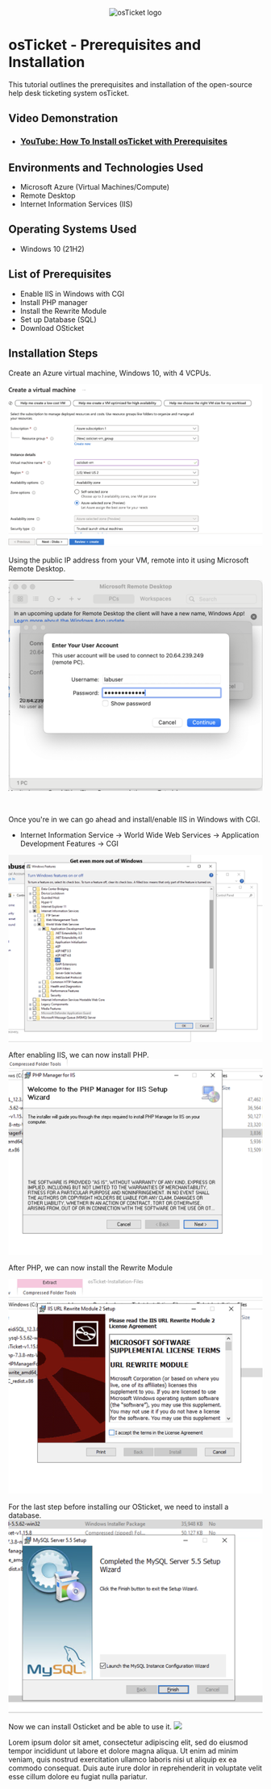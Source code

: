 <p align="center">
<img src="https://i.imgur.com/Clzj7Xs.png" alt="osTicket logo"/>
</p>

<h1>osTicket - Prerequisites and Installation</h1>
This tutorial outlines the prerequisites and installation of the open-source help desk ticketing system osTicket.<br />


<h2>Video Demonstration</h2>

- ### [YouTube: How To Install osTicket with Prerequisites](https://www.youtube.com)

<h2>Environments and Technologies Used</h2>

- Microsoft Azure (Virtual Machines/Compute)
- Remote Desktop
- Internet Information Services (IIS)

<h2>Operating Systems Used </h2>

- Windows 10</b> (21H2)

<h2>List of Prerequisites</h2>

- Enable IIS in Windows with CGI
- Install PHP manager 
- Install the Rewrite Module
- Set up Database (SQL)
- Download OSticket

<h2>Installation Steps</h2>

<p> Create an Azure virtual machine, Windows 10, with 4 VCPUs. 
</p>
<img src="https://github.com/diegomtz28/os-ticket-prereqs/blob/main/Creating%20Vitrual%20Machine.png"/>

</p> Using the public IP address from your VM, remote into it using Microsoft Remote Desktop.
<p>
<img src="https://github.com/diegomtz28/os-ticket-prereqs/blob/main/Loggin%20in%20to%20vm.png"/>
</p>
<br />

<p> Once you're in we can go ahead and install/enable IIS in Windows with CGI.

  - Internet Information Service -> World Wide Web Services -> Application Development Features -> CGI
<img src="https://github.com/diegomtz28/os-ticket-prereqs/blob/main/enabling%20iis.png"/>
</p>
<p> After enabling IIS, we can now install PHP. 
<img src="https://github.com/diegomtz28/os-ticket-prereqs/blob/main/Installing%20PHP.png"/>

<p>After PHP, we can now install the Rewrite Module</p>
<img src="https://github.com/diegomtz28/os-ticket-prereqs/blob/main/Rewrite%20Module.png"/>
<br />

<p> For the last step before installing our OSticket, we need to install a database. 
<img src= "https://github.com/diegomtz28/os-ticket-prereqs/blob/main/Sql%20Database.png"/>
</p> Now we can install Osticket and be able to use it. 
<img src= "<img src= "https://github.com/diegomtz28/os-ticket-prereqs/blob/main/Sql%20Database.png"/>
<p>
Lorem ipsum dolor sit amet, consectetur adipiscing elit, sed do eiusmod tempor incididunt ut labore et dolore magna aliqua. Ut enim ad minim veniam, quis nostrud exercitation ullamco laboris nisi ut aliquip ex ea commodo consequat. Duis aute irure dolor in reprehenderit in voluptate velit esse cillum dolore eu fugiat nulla pariatur.
</p>
<br />
